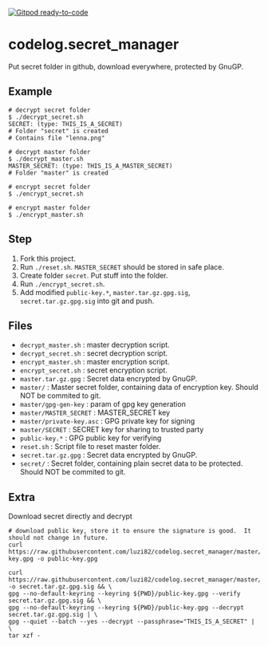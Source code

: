 [![Gitpod ready-to-code](https://img.shields.io/badge/Gitpod-ready--to--code-blue?logo=gitpod)](https://gitpod.io/#https://github.com/luzi82/codelog.secret_manager)

# codelog.secret_manager

Put secret folder in github, download everywhere, protected by GnuGP.

## Example

```
# decrypt secret folder
$ ./decrypt_secret.sh 
SECRET: (type: THIS_IS_A_SECRET)
# Folder "secret" is created
# Contains file "lenna.png"

# decrypt master folder
$ ./decrypt_master.sh 
MASTER_SECRET: (type: THIS_IS_A_MASTER_SECRET)
# Folder "master" is created

# encrypt secret folder
$ ./encrypt_secret.sh

# encrypt master folder
$ ./encrypt_master.sh
```

## Step

1. Fork this project.
1. Run `./reset.sh`.  `MASTER_SECRET` should be stored in safe place.
1. Create folder `secret`.  Put stuff into the folder.
1. Run `./encrypt_secret.sh`.
1. Add modified `public-key.*`, `master.tar.gz.gpg.sig`, `secret.tar.gz.gpg.sig` into git and push.

## Files

* `decrypt_master.sh` : master decryption script.
* `decrypt_secret.sh` : secret decryption script.
* `encrypt_master.sh` : master encryption script.
* `encrypt_secret.sh` : secret encryption script.
* `master.tar.gz.gpg` : Secret data encrypted by GnuGP.
* `master/` : Master secret folder, containing data of encryption key.  Should NOT be commited to git.
* `master/gpg-gen-key` : param of gpg key generation
* `master/MASTER_SECRET` : MASTER_SECRET key
* `master/private-key.asc` : GPG private key for signing
* `master/SECRET` : SECRET key for sharing to trusted party
* `public-key.*` : GPG public key for verifying
* `reset.sh` : Script file to reset master folder.
* `secret.tar.gz.gpg` : Secret data encrypted by GnuGP.
* `secret/` : Secret folder, containing plain secret data to be protected.  Should NOT be commited to git.

## Extra

Download secret directly and decrypt
```
# download public key, store it to ensure the signature is good.  It should not change in future.
curl https://raw.githubusercontent.com/luzi82/codelog.secret_manager/master/public-key.gpg -o public-key.gpg

curl https://raw.githubusercontent.com/luzi82/codelog.secret_manager/master/secret.tar.gz.gpg.sig -o secret.tar.gz.gpg.sig && \
gpg --no-default-keyring --keyring ${PWD}/public-key.gpg --verify secret.tar.gz.gpg.sig && \
gpg --no-default-keyring --keyring ${PWD}/public-key.gpg --decrypt secret.tar.gz.gpg.sig | \
gpg --quiet --batch --yes --decrypt --passphrase="THIS_IS_A_SECRET" | \
tar xzf -
```
